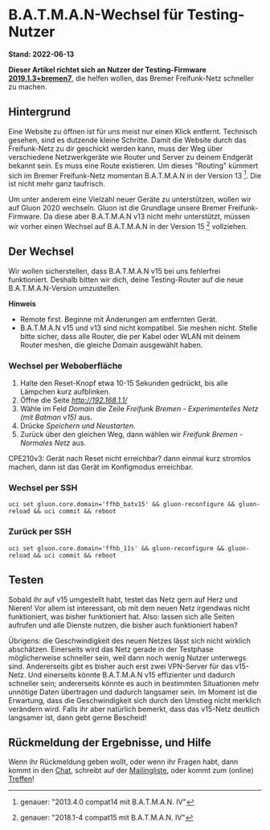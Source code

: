 # B.A.T.M.A.N-Wechsel für Testing-Nutzer

**Stand: 2022-06-13** 

__Dieser Artikel richtet sich an Nutzer der Testing-Firmware  [2019.1.3+bremen7](https://wiki.bremen.freifunk.net/Firmware/Changelog#2019-1-3-bremen7)__, die helfen wollen, das Bremer Freifunk-Netz schneller zu machen.

## Hintergrund
Eine Website zu öffnen ist für uns meist nur einen Klick entfernt. Technisch gesehen, sind es dutzende kleine Schritte. Damit die Website durch das Freifunk-Netz zu dir geschickt werden kann, muss der Weg über verschiedene Netzwerkgeräte wie Router und Server zu deinem Endgerät bekannt sein. Es muss eine Route existieren. Um dieses "Routing" kümmert sich im Bremer Freifunk-Netz momentan B.A.T.M.A.N in der Version 13 [^versV13]. Die ist nicht mehr ganz taufrisch.

Um unter anderem eine Vielzahl neuer Geräte zu unterstützen, wollen wir auf Gluon 2020 wechseln. Gluon ist die Grundlage unsere Bremer Freifunk-Firmware.
Da diese aber B.A.T.M.A.N v13 nicht mehr unterstützt, müssen wir vorher einen Wechsel auf B.A.T.M.A.N in der Version 15 [^versV15] vollziehen.

## Der Wechsel
Wir wollen sicherstellen, dass B.A.T.M.A.N v15 bei uns fehlerfrei funktioniert. Deshalb bitten wir dich, deine Testing-Router auf die neue B.A.T.M.A.N-Version umzustellen.

__Hinweis__
- Remote first.
Beginne mit Änderungen am entfernten Gerät.
- B.A.T.M.A.N v15 und v13 sind nicht kompatibel. Sie meshen nicht. Stelle bitte sicher, dass alle Router, die per Kabel oder WLAN mit deinem Router meshen, die gleiche Domain ausgewählt haben.

### Wechsel per Weboberfläche

1. Halte den Reset-Knopf etwa 10-15 Sekunden gedrückt, bis alle Lämpchen kurz aufblinken.
2. Öffne die Seite _http://192.168.1.1/_
3. Wähle im Feld _Domain_ die Zeile _Freifunk Bremen - Experimentelles Netz (mit Batman v15)_ aus.
4. Drücke _Speichern und Neustarten_.
5. Zurück über den gleichen Weg, dann wählen wir _Freifunk Bremen - Normales Netz_ aus.

CPE210v3: Gerät nach Reset nicht erreichbar? dann einmal kurz stromlos machen, dann ist das Gerät im Konfigmodus erreichbar.

### Wechsel per SSH
    uci set gluon.core.domain='ffhb_batv15' && gluon-reconfigure && gluon-reload && uci commit && reboot

### Zurück per SSH
    uci set gluon.core.domain='ffhb_11s' && gluon-reconfigure && gluon-reload && uci commit && reboot

## Testen
Sobald ihr auf v15 umgestellt habt, testet das Netz gern auf Herz und Nieren! Vor allem ist interessant, ob mit dem neuen Netz irgendwas nicht funktioniert, was bisher funktioniert hat. Also: lassen sich alle Seiten aufrufen und alle Dienste nutzen, die bisher auch funktioniert haben?

Übrigens: die Geschwindigkeit des neuen Netzes lässt sich nicht wirklich abschätzen.
Einerseits wird das Netz gerade in der Testphase möglicherweise schneller sein, weil dann noch wenig Nutzer unterwegs sind. Andererseits gibt es bisher auch erst zwei VPN-Server für das v15-Netz.
Und einerseits könnte B.A.T.M.A.N v15 effizienter und dadurch schneller sein; andererseits könnte es auch in bestimmten Situationen mehr unnötige Daten übertragen und dadurch langsamer sein.
Im Moment ist die Erwartung, dass die Geschwindigkeit sich durch den Umstieg nicht merklich verändern wird. Falls ihr aber natürlich bemerkt, dass das v15-Netz deutlich langsamer ist, dann gebt gerne Bescheid!

## Rückmeldung der Ergebnisse, und Hilfe
Wenn ihr Rückmeldung geben wollt, oder wenn ihr Fragen habt, dann kommt in den [Chat](https://webirc.hackint.org/#ircs://irc.hackint.org/#ffhb?nick=Gast_?),
schreibt auf der [Mailingliste](https://lists.bremen.freifunk.net/mailman/listinfo/ff-bremen/),
oder kommt zum (online) [Treffen](/kontakt.html#treffen)!

[^versV13]: genauer: "2013.4.0 compat14 mit B.A.T.M.A.N. IV"
[^versV15]: genauer: "2018.1-4 compat15 mit B.A.T.M.A.N. IV"